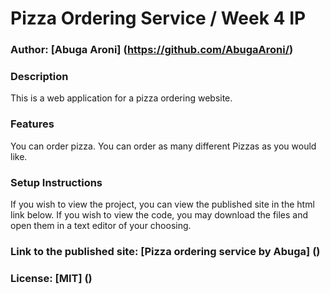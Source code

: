 # Pizza Ordering Service / Week 4 IP

### Author: [Abuga Aroni] (https://github.com/AbugaAroni/)

### Description
This is a web application for a pizza ordering website.

### Features
You can order pizza.
You can order as many different Pizzas as you would like.

### Setup Instructions
If you wish to view the project, you can view the published site in the html link below. If you wish to view the code, you may download the files and open them in a text editor of your choosing.

### Link to the published site: [Pizza ordering service by Abuga] ()


### License: [MIT] ()
